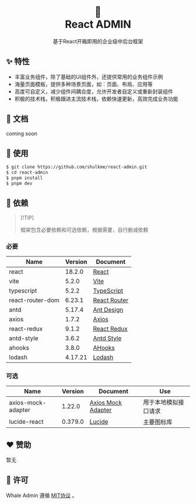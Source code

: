 <div align="center">

<h1 >
    <span>🐋</span> <br>
    <span>React ADMIN</span>
</h1>

基于React开箱即用的企业级中后台框架

</div>


## ✨ 特性

- 丰富业务组件，除了基础的UI组件外，还提供常用的业务组件示例
- 海量页面模板，提供多种场景页面，如：页面、布局、应用等
- 高度可自定义，减少组件间耦合度，允许开发者自定义或重新封装组件
- 积极的技术栈，积极跟进主流技术栈，依赖快速更新，高效完成业务功能

## 🥳 文档

coming soon

## 🍭 使用

```bash
$ git clone https://github.com/shulkme/react-admin.git
$ cd react-admin
$ pnpm install
$ pnpm dev
```

## 🌈 依赖

> \[!TIP]
>
> 框架包含必要依赖和可选依赖，根据需要，自行删减依赖


### 必要

| Name             | Version | Document                                                    |
|------------------|---------|-------------------------------------------------------------|
| react            | 18.2.0  | [React](https://react.dev/)                                 |
| vite             | 5.2.0   | [Vite](https://cn.vitejs.dev/)                              |
| typescript       | 5.2.2   | [TypeScript](https://www.typescriptlang.org/zh/)            |
| react-router-dom | 6.23.1  | [React Router](https://reactrouter.com/en/main)             |
| antd             | 5.17.4  | [Ant Design](https://ant-design.antgroup.com/index-cn)      |
| axios            | 1.7.2   | [Axios](https://axios-http.com/zh/)                         |
| react-redux      | 9.1.2   | [React Redux](https://cn.redux.js.org/)                     |
| antd-style       | 3.6.2   | [Antd Style](https://ant-design.github.io/antd-style/zh-CN) |
| ahooks           | 3.8.0   | [AHooks](https://ahooks.js.org/zh-CN/)                      |
| lodash           | 4.17.21 | [Lodash](https://www.lodashjs.com/)                         |


### 可选

| Name               | Version | Document                                                             | Use        |
|--------------------|---------|----------------------------------------------------------------------|------------|
| axios-mock-adapter | 1.22.0  | [Axios Mock Adapter](https://github.com/ctimmerm/axios-mock-adapter) | 用于本地模拟接口请求 |
| lucide-react       | 0.379.0 | [Lucide](https://lucide.dev/)                                        | 主要图标库      |


## ❤️ 赞助

暂无

## 👻 许可

Whale Admin 遵循 [MIT协议](LICENSE) 。
